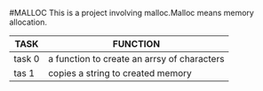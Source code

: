 #MALLOC
This is a project involving malloc.Malloc means memory allocation.

| TASK | FUNCTION |
|----- | --------- |
|task 0| a function to create an arrsy of characters |
| tas 1 | copies a string to created memory |
